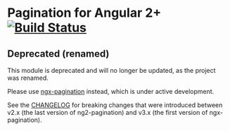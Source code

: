 # Pagination for Angular 2+[![Build Status](https://travis-ci.org/michaelbromley/ng2-pagination.svg?branch=master)](https://travis-ci.org/michaelbromley/ng2-pagination)

## Deprecated (renamed)
This module is deprecated and will no longer be updated, as the project was renamed.

Please use [ngx-pagination](https://www.npmjs.com/package/ngx-pagination) instead, which is under active development. 

See the [CHANGELOG](https://github.com/michaelbromley/ngx-pagination/blob/5d86183fd178915cac9a88c2900177709eae39b9/CHANGELOG.md#300-2017-04-14) for breaking changes that were introduced between v2.x (the last version of ng2-pagination) and v3.x (the first version of ngx-pagination).